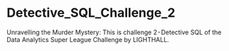 # Detective_SQL_Challenge_2
Unravelling the Murder Mystery: This is challenge 2 - Detective SQL of the Data Analytics Super League Challenge by LIGHTHALL.
